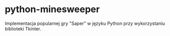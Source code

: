 # python-minesweeper

Implementacja popularnej gry "Saper" w języku Python przy wykorzystaniu biblioteki Tkinter.
